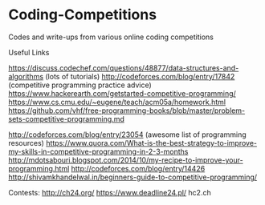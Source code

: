 # Coding-Competitions
Codes and write-ups from various online coding competitions

Useful Links

https://discuss.codechef.com/questions/48877/data-structures-and-algorithms (lots of tutorials)
http://codeforces.com/blog/entry/17842 (competitive programming practice advice)
https://www.hackerearth.com/getstarted-competitive-programming/ 
https://www.cs.cmu.edu/~eugene/teach/acm05a/homework.html 
https://github.com/vhf/free-programming-books/blob/master/problem-sets-competitive-programming.md 

http://codeforces.com/blog/entry/23054 (awesome list of programming resources) 
https://www.quora.com/What-is-the-best-strategy-to-improve-my-skills-in-competitive-programming-in-2-3-months 
http://mdotsabouri.blogspot.com/2014/10/my-recipe-to-improve-your-programming.html 
http://codeforces.com/blog/entry/14426 
http://shivamkhandelwal.in/beginners-guide-to-competitive-programming/ 


Contests:
http://ch24.org/ 
https://www.deadline24.pl/ 
hc2.ch 
